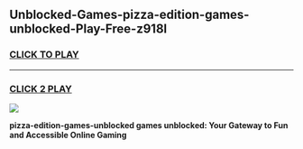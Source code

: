 
## Unblocked-Games-pizza-edition-games-unblocked-Play-Free-z918l
<h3>
<a href="https://premium76.site?title=pizza-edition-games-unblocked&ref=21A">CLICK TO PLAY</a></h3>
<hr>

<h3>
<a href="https://premium76.site?title=pizza-edition-games-unblocked&ref=21A">CLICK 2 PLAY</a>
  
</h3>

<a href="https://premium76.site?title=pizza-edition-games-unblocked&ref=21A"><img src="https://clearcache.store/games.png"></a>


**pizza-edition-games-unblocked games unblocked: Your Gateway to Fun and Accessible Online Gaming**

